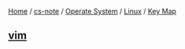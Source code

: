 [Home](https://mengxianbin.github.io) /
[cs-note](https://mengxianbin.github.io/cs-note/content) /
[Operate System](https://mengxianbin.github.io/cs-note/content/Operate%20System) /
[Linux](https://mengxianbin.github.io/cs-note/content/Operate%20System/Linux) /
[Key Map](https://mengxianbin.github.io/cs-note/content/Operate%20System/Linux/Key%20Map)

## [vim](https://mengxianbin.github.io/cs-note/content/Operate%20System/Linux/Key%20Map/vim)
